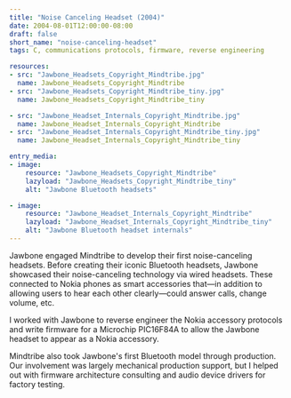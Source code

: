 ```yaml
---
title: "Noise Canceling Headset (2004)"
date: 2004-08-01T12:00:00-08:00
draft: false
short_name: "noise-canceling-headset"
tags: C, communications protocols, firmware, reverse engineering

resources:
- src: "Jawbone_Headsets_Copyright_Mindtribe.jpg"
  name: Jawbone_Headsets_Copyright_Mindtribe
- src: "Jawbone_Headsets_Copyright_Mindtribe_tiny.jpg"
  name: Jawbone_Headsets_Copyright_Mindtribe_tiny

- src: "Jawbone_Headset_Internals_Copyright_Mindtribe.jpg"
  name: Jawbone_Headset_Internals_Copyright_Mindtribe
- src: "Jawbone_Headset_Internals_Copyright_Mindtribe_tiny.jpg"
  name: Jawbone_Headset_Internals_Copyright_Mindtribe_tiny

entry_media:
- image:
    resource: "Jawbone_Headsets_Copyright_Mindtribe"
    lazyload: "Jawbone_Headsets_Copyright_Mindtribe_tiny"
    alt: "Jawbone Bluetooth headsets"

- image:
    resource: "Jawbone_Headset_Internals_Copyright_Mindtribe"
    lazyload: "Jawbone_Headset_Internals_Copyright_Mindtribe_tiny"
    alt: "Jawbone Bluetooth headset internals"
---
```

Jawbone engaged Mindtribe to develop their first noise-canceling headsets. Before creating their iconic Bluetooth headsets, Jawbone showcased their noise-canceling technology via wired headsets. These connected to Nokia phones as smart accessories that&mdash;in addition to allowing users to hear each other clearly&mdash;could answer calls, change volume, etc.

I worked with Jawbone to reverse engineer the Nokia accessory protocols and write firmware for a Microchip PIC16F84A to allow the Jawbone headset to appear as a Nokia accessory.

Mindtribe also took Jawbone's first Bluetooth model through production. Our involvement was largely mechanical production support, but I helped out with firmware architecture consulting and audio device drivers for factory testing.

